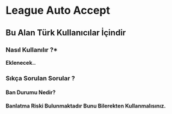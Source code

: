 # League Auto Accept

## Bu Alan Türk Kullanıcılar İçindir

### **Nasıl Kullanılır ?***
**Eklenecek..**

### **Sıkça Sorulan Sorular ?**

#### **Ban Durumu Nedir?**
**Banlatma Riski Bulunmaktadır Bunu Bilerekten Kullanmalısınız.**
